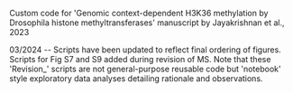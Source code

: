Custom code for 'Genomic context-dependent H3K36 methylation by Drosophila histone methyltransferases' manuscript by Jayakrishnan et al., 2023

03/2024 -- Scripts have been updated to reflect final ordering of figures. Scripts for Fig S7 and S9 added during revision of MS. Note that these 'Revision_' scripts are not general-purpose reusable code but 'notebook' style exploratory data analyses detailing rationale and observations. 
